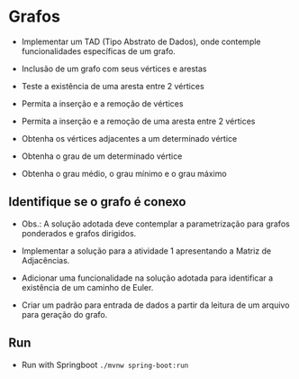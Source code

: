 # Grafos

- Implementar um TAD (Tipo Abstrato de Dados), onde contemple funcionalidades específicas de um grafo.

* Inclusão de um grafo com seus vértices e arestas

- Teste a existência de uma aresta entre 2 vértices

* Permita a inserção e a remoção de vértices

- Permita a inserção e a remoção de uma aresta entre 2 vértices

* Obtenha os vértices adjacentes a um determinado vértice

- Obtenha o grau de um determinado vértice

* Obtenha o grau médio, o grau mínimo e o grau máximo

## Identifique se o grafo é conexo

- Obs.: A solução adotada deve contemplar a parametrização para grafos ponderados e grafos dirigidos.

- Implementar a solução para a atividade 1 apresentando a Matriz de Adjacências.

* Adicionar uma funcionalidade na solução adotada para identificar a existência de um caminho de Euler.

- Criar um padrão para entrada de dados a partir da leitura de um arquivo para geração do grafo.

## Run

- Run with Springboot `./mvnw spring-boot:run`
